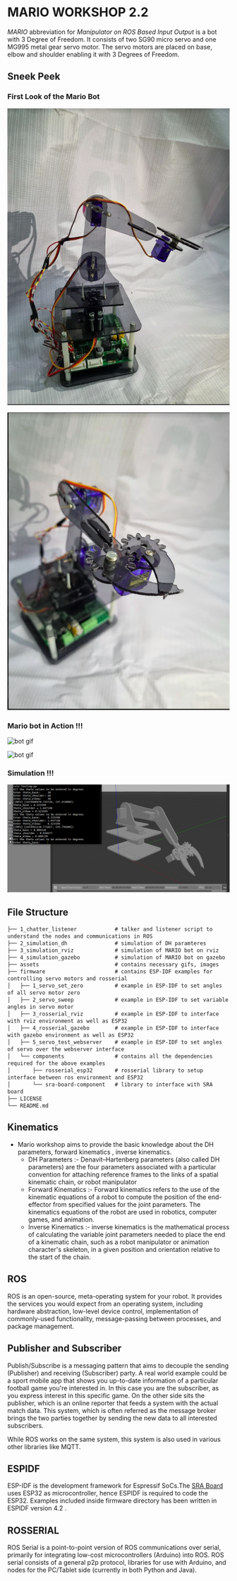# MARIO WORKSHOP 2.2
*MARIO* abbreviation for *Manipulator on ROS Based Input Output* is a bot with 3 Degree of Freedom. It consists of two SG90 micro servo and one MG995 metal gear servo motor. The servo motors are placed on base, elbow and shoulder enabling it with 3 Degrees of Freedom.

## Sneek Peek 

### First Look of the Mario Bot 
![Bot pic](/assets/Bot.png)

![Bot Pic](assets/bot2.png)

### Mario bot in Action !!!

![bot gif](assets/Gif1_AdobeExpress.gif)

![bot gif](assets/Gif2_AdobeExpress.gif)

### Simulation !!!
![simulation](assets/simulation.png)



## File Structure 
    ├── 1_chatter_listener            # talker and listener script to understand the nodes and communications in ROS
    ├── 2_simulation_dh               # simulation of DH paramteres
    ├── 3_simulation_rviz             # simulation of MARIO bot on rviz
    ├── 4_simulation_gazebo           # simulation of MARIO bot on gazebo
    ├── assets                        # contains necessary gifs, images 
    ├── firmware                      # contains ESP-IDF examples for controlling servo motors and rosserial
    │   ├── 1_servo_set_zero          # example in ESP-IDF to set angles of all servo motor zero
    │   ├── 2_servo_sweep             # example in ESP-IDF to set variable angles in servo motor
    │   ├── 3_rosserial_rviz          # example in ESP-IDF to interface with rviz environment as well as ESP32
    │   ├── 4_rosserial_gazebo        # example in ESP-IDF to interface with gazebo environment as well as ESP32
    │   ├── 5_servo_test_webserver    # example in ESP-IDF to set angles of servo over the webserver interface
    │   └── components                # contains all the dependencies required for the above examples
    │       ├── rosserial_esp32       # rosserial library to setup interface between ros environment and ESP32
    │       └── sra-board-component   # library to interface with SRA board
    ├── LICENSE
    └── README.md 

## Kinematics
* Mario workshop aims to provide the basic knowledge about the DH parameters, forward kinematics , inverse kinematics.
  * DH Parameters :- Denavit–Hartenberg parameters (also called DH parameters) are the four parameters associated with a particular convention for attaching reference frames to the links of a spatial kinematic chain, or robot manipulator
  * Forward Kinematics :- Forward kinematics refers to the use of the kinematic equations of a robot to compute the position of the end-effector from specified values for the joint parameters. The kinematics equations of the robot are used in robotics, computer games, and animation.
  * Inverse Kinematics :- inverse kinematics is the mathematical process of calculating the variable joint parameters needed to place the end of a kinematic chain, such as a robot manipulator or animation character's skeleton, in a given position and orientation relative to the start of the chain.
## ROS 
ROS is an open-source, meta-operating system for your robot. It provides the services you would expect from an operating system, 
including hardware abstraction, low-level device control, implementation of commonly-used functionality, message-passing between processes,
and package management.

## Publisher and Subscriber
Publish/Subscribe is a messaging pattern that aims to decouple the sending (Publisher) and receiving (Subscriber) party. A real world example could be a sport mobile app that shows you up-to-date information of a particular football game you're interested in. In this case you are the subscriber, as you express interest in this specific game. On the other side sits the publisher, which is an online reporter that feeds a system with the actual match data.
This system, which is often referred as the message broker brings the two parties together by sending the new data to all interested subscribers.

While ROS works on the same system, this system is also used in various other libraries like MQTT.

## ESPIDF
ESP-IDF is the development framework for Espressif SoCs.The [SRA Board](https://github.com/SRA-VJTI/sra-board-hardware-design) uses ESP32 as microcontroller, hence ESPIDF is required
to code the ESP32. Examples included inside firmware directory has been written in ESPIDF version 4.2 .

## ROSSERIAL
ROS Serial is a point-to-point version of ROS communications over serial, primarily for integrating low-cost microcontrollers (Arduino) into ROS. 
ROS serial consists of a general p2p protocol, libraries for use with Arduino, and nodes for the PC/Tablet side (currently in both Python and Java).






